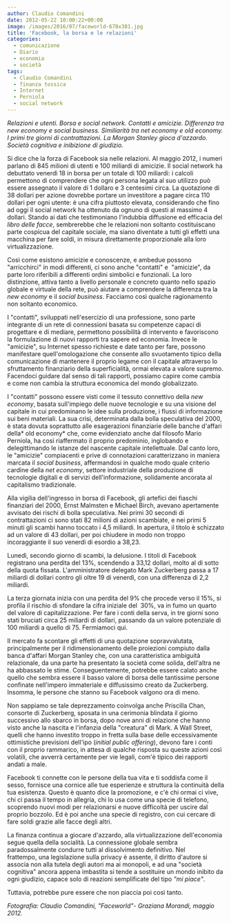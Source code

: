 ```yaml
---
author: Claudio Comandini
date: 2012-05-22 10:00:22+00:00
image: /images/2016/07/faceworld-678x381.jpg
title: 'Facebook, la borsa e le relazioni'
categories:
  - comunicazione
  - Diario
  - economia
  - società
tags:
  - Claudio Comandini
  - finanza tossica
  - Internet
  - Perniola
  - social network
---
```


*Relazioni e utenti. Borsa e social network. Contatti e amicizie. Differenza tra new economy e social business. Similiarità tra net economy e old economy. I primi tre giorni di contrattazioni. La Morgan Stanley gioca d'azzardo. Società cognitiva e inibizione di giudizio.*

Si dice che la forza di Facebook sia nelle relazioni. Al maggio 2012, i numeri parlano di 845 milioni di utenti e 100 miliardi di amicizie. Il social network ha debuttato venerdì 18 in borsa per un totale di 100 miliardi: i calcoli permettono di comprendere che ogni persona legata al suo utilizzo può essere assegnato il valore di 1 dollaro e 3 centesimi circa. La quotazione di 38 dollari per azione dovrebbe portare un investitore a pagare circa 110 dollari per ogni utente: è una cifra piuttosto elevata, considerando che fino ad oggi il social network ha ottenuto da ognuno di questi al massimo 4 dollari. Stando ai dati che testimoniano l'indubbia diffusione ed efficacia del *libro delle facce*, sembrerebbe che le relazioni non soltanto costituiscano parte cospicua del capitale sociale, ma siano diventate a tutti gli effetti una macchina per fare soldi, in misura direttamente proporzionale alla loro virtualizzazione.

Così come esistono amicizie e conoscenze, e ambedue possono "arricchirci" in modi differenti, ci sono anche "contatti" e  "amicizie", da parte loro riferibili a differenti ordini simbolici e funzionali. La loro distinzione, attiva tanto a livello personale e concreto quanto nello spazio globale e virtuale della rete, può aiutare a comprendere la differenza tra la *new economy* e il *social business*. Facciamo così qualche ragionamento non soltanto economico.

I "contatti", sviluppati nell'esercizio di una professione, sono parte integrante di un rete di connessioni basata su competenze capaci di progettare e di mediare, permettono possibilità di intervento e favoriscono la formulazione di nuovi rapporti tra sapere ed economia. Invece le "amicizie", su Internet spesso richieste e date tanto per fare, possono manifestare quell'omologazione che consente allo svuotamento tipico della comunicazione di mantenere il proprio legame con il capitale attraverso lo sfruttamento finanziario della superficialità, ormai elevata a valore supremo. Facendoci guidare dal senso di tali rapporti, possiamo capire come cambia e come non cambia la struttura economica del mondo globalizzato.

I "contatti" possono essere visti come il tessuto connettivo della *new economy*, basata sull'impiego delle nuove tecnologie e su una visione del capitale in cui predominano le idee sulla produzione, i flussi di informazione sui beni materiali. La sua crisi, determinata dalla bolla speculativa del 2000, è stata dovuta soprattutto alle esagerazioni finanziarie delle banche d'affari della\* old economy\* che, come evidenziato anche dal filosofo Mario Perniola, ha così riaffermato il proprio predominio, inglobando e delegittimando le istanze del nascente capitale intellettuale. Dal canto loro, le "amicizie" compiacenti e prive di connotazioni caratterizzano in maniera marcata il *social business*, affermandosi in qualche modo quale criterio cardine della *net economy*, settore industriale della produzione di tecnologie digitali e di servizi dell'informazione, solidamente ancorata al capitalismo tradizionale.

Alla vigilia dell'ingresso in borsa di Facebook, gli artefici dei fiaschi finanziari del 2000, Ernst Malmsten e Michael Birch, avevano apertamente avvisato dei rischi di bolla speculativa. Nei primi 30 secondi di contrattazioni ci sono stati 82 milioni di azioni scambiate, e nei primi 5 minuti gli scambi hanno toccato i 4,5 miliardi. In apertura, il titolo è schizzato ad un valore di 43 dollari, per poi chiudere in modo non troppo incoraggiante il suo venerdì di esordio a 38,23.

Lunedì, secondo giorno di scambi, la delusione. I titoli di Facebook registrano una perdita del 13%, scendendo a 33,12 dollari, molto al di sotto della quota fissata. L'amministratore delegato Mark Zuckerberg passa a 17 miliardi di dollari contro gli oltre 19 di venerdì, con una differenza di 2,2 miliardi.

La terza giornata inizia con una perdita del 9% che procede verso il 15%, si profila il rischio di sfondare la cifra iniziale del  30%, va in fumo un quarto del valore di capitalizzazione. Per fare i conti della serva, in tre giorni sono stati bruciati circa 25 miliardi di dollari, passando da un valore potenziale di 100 miliardi a quello di 75. Fermiamoci qui.

Il mercato fa scontare gli effetti di una quotazione sopravvalutata, principalmente per il ridimensionamento delle proiezioni compiuto dalla banca d'affari Morgan Stanley che, con una caratteristica ambiguità relazionale, da una parte ha presentato la società come solida, dell'altra ne ha abbassato le stime. Conseguentemente, potrebbe essere calato anche quello che sembra essere il basso valore di borsa delle tantissime persone confinate nell'impero immateriale e diffusissimo creato da Zuckerberg. Insomma, le persone che stanno su Facebook valgono ora di meno.

Non sappiamo se tale deprezzamento coinvolga anche Priscilla Chan, consorte di Zuckerberg, sposata in una cerimonia blindata il giorno successivo allo sbarco in borsa, dopo nove anni di relazione che hanno visto anche la nascita e l'infanzia della "creatura" di Mark. A Wall Street, quelli che hanno investito troppo in fretta sulla base delle eccessivamente ottimistiche previsioni dell'ipo (*initial public offering*), devono fare i conti con il proprio rammarico, in attesa di qualche risposta su queste azioni così volatili, che avverrà certamente per vie legali, com'è tipico dei rapporti andati a male.

Facebook ti connette con le persone della tua vita e ti soddisfa come il sesso, fornisce una cornice alle tue esperienze e struttura la continuità della tua esistenza. Questo è quanto dice la promozione, e c'è chi ormai ci vive, chi ci passa il tempo in allegria, chi lo usa come una specie di telefono, scoprendo nuovi modi per relazionarsi e nuove difficoltà per uscire dal proprio bozzolo. Ed è poi anche una specie di registro, con cui cercare di fare soldi grazie alle facce degli altri.

La finanza continua a giocare d'azzardo, alla virtualizzazione dell'economia segue quella della socialità. La connessione globale sembra paradossalmente condurre tutti al dissolvimento definitivo. Nel frattempo, una legislazione sulla privacy è assente, il diritto d'autore si associa non alla tutela degli autori ma ai monopoli, e ad una "società cognitiva" ancora appena imbastita si tende a sostituire un mondo inibito da ogni giudizio, capace solo di reazioni semplificate del tipo *"mi piace"*.

Tuttavia, potrebbe pure essere che non piaccia poi così tanto.

*Fotografia: Claudio Comandini, "Faceworld"- Graziana Morandi, maggio 2012.*
